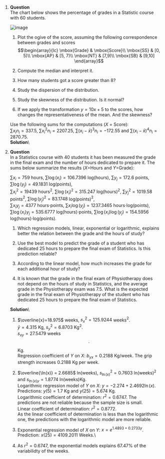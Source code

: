 1.  **Question**\
    The chart below shows the percentage of grades in a Statistic course
    with 60 students.

    ![image](media/supplements1/exercise1/des-25-gen-pie-chart.svg)

    1.  Plot the ogive of the score, assuming the following
        correspondence between grades and scores $$\begin{array}{lc}
              \mbox{Grade} & \mbox{Score}\\
              \mbox{SS} & [0, 5)\\
              \mbox{AP} & [5, 7)\\
              \mbox{NT} & [7,9)\\
              \mbox{SB} & [9,10]
            \end{array}$$

    2.  Compute the median and interpret it.

    3.  How many students got a score greater than 8?

    4.  Study the dispersion of the distribution.

    5.  Study the skewness of the distribution. Is it normal?

    6.  If we apply the transformation $y=10x+5$ to the scores, how
        changes the representativeness of the mean. And the skewness?

    Use the following sums for the computations ($X$ = Score):\
    $\sum x_in_i=337.5$, $\sum x_i^2n_i=2207.25$,
    $\sum (x_i-\bar x)^3n_i=-172.55$ and
    $\sum (x_i-\bar x)^4n_i=2870.75$.\
    **Solution**\

2.  **Question**\
    In a Statistics course with 40 students it has been measured the
    grade in the final exam and the number of hours dedicated to prepare
    it. The sums below summarize the results ($X$=Hours and $Y$=Grade):

    $\sum x_i=759$ hours, $\sum \log(x_i)=106.7396$ log(hours),
    $\sum y_j=172.6$ points, $\sum \log(y_j)=49.1831$ log(points),\
    $\sum x_i^2=19439$ hours$^2$, $\sum \log(x_i)^2=315.247$
    log(hours)$^2$, $\sum y_j^2=1019.58$ points$^2$,
    $\sum \log(y_j)^2=83.1748$ log(points)$^2$,\
    $\sum x_iy_j=4377$ hours$\cdot$points, $\sum x_i\log(y_j)=1237.3465$
    hours$\cdot$log(points), $\sum \log(x_i)y_j=535.6777$
    log(hours)$\cdot$points, $\sum \log(x_i)\log(y_j)=154.5956$
    log(hours)$\cdot$log(points).

    1.  Which regression models, linear, exponential or logarithmic,
        explains better the relation between the grade and the hours of
        study?

    2.  Use the best model to predict the grade of a student who has
        dedicated 25 hours to prepare the final exam of Statistics. Is
        this prediction reliable?

    3.  According to the linear model, how much increases the grade for
        each additional hour of study?

    4.  It is known that the grade in the final exam of Physiotherapy
        does not depend on the hours of study in Statistics, and the
        average grade in the Physiotherapy exam was 7.5. What is the
        expected grade in the final exam of Physiotherapy of the student
        who has dedicated 25 hours to prepare the final exam of
        Statistics.

    **Solution**\

    1.  $\overline{x}=18.975$ weeks, $s_x^2=125.9244$ weeks$^2$.\
        $\bar y=4.315$ Kg, $s_y^2=6.8703$ Kg$^2$.\
        $s_{xy}=27.5479$ weeks$$\cdot$$Kg.\
        Regression coefficient of $Y$ on $X$: $b_{yx} = 0.2188$ Kg/week.
        The grip strength increases $0.2188$ Kg per week.

    2.  $\overline{\ln(x)} = 2.6685$ ln(weeks), $s_{\ln(x)}^2 = 0.7603$
        ln(weeks)$^2$ and $s_{\ln(x)y} = 1.8774$ ln(weeks)Kg.\
        Logarithmic regression model of $Y$ on $X$:
        $y = -2.274 + 2.4692 \ln(x)$.\
        Predictions: $y(5) = 1.7$ Kg and $y(25) = 5.674$ Kg.\
        Logarithmic coefficient of determination: $r^2 = 0.6747$. The
        predictions are not reliable because the sample size is small.\
        Linear coefficient of determination: $r^2 = 0.8772$.\
        As the linear coefficient of determination is less than the
        logarithmic one, the predictions with the logarithmic model are
        more reliable.

    3.  Exponential regression model of $X$ on $Y$:
        $x = e^{1.4893 + 0.2733y}$.\
        Prediction: $x(25)=4109.2011$ Weeks.\

    4.  As $r^2 = 0.6747$, the exponential models explains $67.47$% of
        the variabilidty of the weeks.
